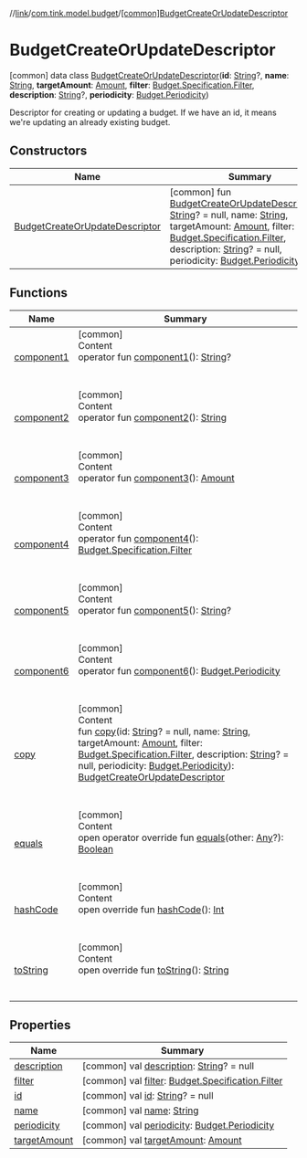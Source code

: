 //[link](../../index.md)/[com.tink.model.budget](../index.md)/[[common]BudgetCreateOrUpdateDescriptor](index.md)



# BudgetCreateOrUpdateDescriptor  
 [common] data class [BudgetCreateOrUpdateDescriptor](index.md)(**id**: [String](https://kotlinlang.org/api/latest/jvm/stdlib/kotlin/-string/index.html)?, **name**: [String](https://kotlinlang.org/api/latest/jvm/stdlib/kotlin/-string/index.html), **targetAmount**: [Amount](../../com.tink.model.misc/[common]-amount/index.md), **filter**: [Budget.Specification.Filter](../[common]-budget/-specification/-filter/index.md), **description**: [String](https://kotlinlang.org/api/latest/jvm/stdlib/kotlin/-string/index.html)?, **periodicity**: [Budget.Periodicity](../[common]-budget/-periodicity/index.md))

Descriptor for creating or updating a budget. If we have an id, it means we're updating an already existing budget.

   


## Constructors  
  
|  Name|  Summary| 
|---|---|
| <a name="com.tink.model.budget/BudgetCreateOrUpdateDescriptor/BudgetCreateOrUpdateDescriptor/#kotlin.String?#kotlin.String#com.tink.model.misc.Amount#com.tink.model.budget.Budget.Specification.Filter#kotlin.String?#com.tink.model.budget.Budget.Periodicity/PointingToDeclaration/"></a>[BudgetCreateOrUpdateDescriptor](-budget-create-or-update-descriptor.md)| <a name="com.tink.model.budget/BudgetCreateOrUpdateDescriptor/BudgetCreateOrUpdateDescriptor/#kotlin.String?#kotlin.String#com.tink.model.misc.Amount#com.tink.model.budget.Budget.Specification.Filter#kotlin.String?#com.tink.model.budget.Budget.Periodicity/PointingToDeclaration/"></a> [common] fun [BudgetCreateOrUpdateDescriptor](-budget-create-or-update-descriptor.md)(id: [String](https://kotlinlang.org/api/latest/jvm/stdlib/kotlin/-string/index.html)? = null, name: [String](https://kotlinlang.org/api/latest/jvm/stdlib/kotlin/-string/index.html), targetAmount: [Amount](../../com.tink.model.misc/[common]-amount/index.md), filter: [Budget.Specification.Filter](../[common]-budget/-specification/-filter/index.md), description: [String](https://kotlinlang.org/api/latest/jvm/stdlib/kotlin/-string/index.html)? = null, periodicity: [Budget.Periodicity](../[common]-budget/-periodicity/index.md))   <br>


## Functions  
  
|  Name|  Summary| 
|---|---|
| <a name="com.tink.model.budget/BudgetCreateOrUpdateDescriptor/component1/#/PointingToDeclaration/"></a>[component1](component1.md)| <a name="com.tink.model.budget/BudgetCreateOrUpdateDescriptor/component1/#/PointingToDeclaration/"></a>[common]  <br>Content  <br>operator fun [component1](component1.md)(): [String](https://kotlinlang.org/api/latest/jvm/stdlib/kotlin/-string/index.html)?  <br><br><br>
| <a name="com.tink.model.budget/BudgetCreateOrUpdateDescriptor/component2/#/PointingToDeclaration/"></a>[component2](component2.md)| <a name="com.tink.model.budget/BudgetCreateOrUpdateDescriptor/component2/#/PointingToDeclaration/"></a>[common]  <br>Content  <br>operator fun [component2](component2.md)(): [String](https://kotlinlang.org/api/latest/jvm/stdlib/kotlin/-string/index.html)  <br><br><br>
| <a name="com.tink.model.budget/BudgetCreateOrUpdateDescriptor/component3/#/PointingToDeclaration/"></a>[component3](component3.md)| <a name="com.tink.model.budget/BudgetCreateOrUpdateDescriptor/component3/#/PointingToDeclaration/"></a>[common]  <br>Content  <br>operator fun [component3](component3.md)(): [Amount](../../com.tink.model.misc/[common]-amount/index.md)  <br><br><br>
| <a name="com.tink.model.budget/BudgetCreateOrUpdateDescriptor/component4/#/PointingToDeclaration/"></a>[component4](component4.md)| <a name="com.tink.model.budget/BudgetCreateOrUpdateDescriptor/component4/#/PointingToDeclaration/"></a>[common]  <br>Content  <br>operator fun [component4](component4.md)(): [Budget.Specification.Filter](../[common]-budget/-specification/-filter/index.md)  <br><br><br>
| <a name="com.tink.model.budget/BudgetCreateOrUpdateDescriptor/component5/#/PointingToDeclaration/"></a>[component5](component5.md)| <a name="com.tink.model.budget/BudgetCreateOrUpdateDescriptor/component5/#/PointingToDeclaration/"></a>[common]  <br>Content  <br>operator fun [component5](component5.md)(): [String](https://kotlinlang.org/api/latest/jvm/stdlib/kotlin/-string/index.html)?  <br><br><br>
| <a name="com.tink.model.budget/BudgetCreateOrUpdateDescriptor/component6/#/PointingToDeclaration/"></a>[component6](component6.md)| <a name="com.tink.model.budget/BudgetCreateOrUpdateDescriptor/component6/#/PointingToDeclaration/"></a>[common]  <br>Content  <br>operator fun [component6](component6.md)(): [Budget.Periodicity](../[common]-budget/-periodicity/index.md)  <br><br><br>
| <a name="com.tink.model.budget/BudgetCreateOrUpdateDescriptor/copy/#kotlin.String?#kotlin.String#com.tink.model.misc.Amount#com.tink.model.budget.Budget.Specification.Filter#kotlin.String?#com.tink.model.budget.Budget.Periodicity/PointingToDeclaration/"></a>[copy](copy.md)| <a name="com.tink.model.budget/BudgetCreateOrUpdateDescriptor/copy/#kotlin.String?#kotlin.String#com.tink.model.misc.Amount#com.tink.model.budget.Budget.Specification.Filter#kotlin.String?#com.tink.model.budget.Budget.Periodicity/PointingToDeclaration/"></a>[common]  <br>Content  <br>fun [copy](copy.md)(id: [String](https://kotlinlang.org/api/latest/jvm/stdlib/kotlin/-string/index.html)? = null, name: [String](https://kotlinlang.org/api/latest/jvm/stdlib/kotlin/-string/index.html), targetAmount: [Amount](../../com.tink.model.misc/[common]-amount/index.md), filter: [Budget.Specification.Filter](../[common]-budget/-specification/-filter/index.md), description: [String](https://kotlinlang.org/api/latest/jvm/stdlib/kotlin/-string/index.html)? = null, periodicity: [Budget.Periodicity](../[common]-budget/-periodicity/index.md)): [BudgetCreateOrUpdateDescriptor](index.md)  <br><br><br>
| <a name="kotlin/Any/equals/#kotlin.Any?/PointingToDeclaration/"></a>[equals](../../com.tink.service.user/[common]-user-profile-service-impl/index.md#%5Bkotlin%2FAny%2Fequals%2F%23kotlin.Any%3F%2FPointingToDeclaration%2F%5D%2FFunctions%2F1135467963)| <a name="kotlin/Any/equals/#kotlin.Any?/PointingToDeclaration/"></a>[common]  <br>Content  <br>open operator override fun [equals](../../com.tink.service.user/[common]-user-profile-service-impl/index.md#%5Bkotlin%2FAny%2Fequals%2F%23kotlin.Any%3F%2FPointingToDeclaration%2F%5D%2FFunctions%2F1135467963)(other: [Any](https://kotlinlang.org/api/latest/jvm/stdlib/kotlin/-any/index.html)?): [Boolean](https://kotlinlang.org/api/latest/jvm/stdlib/kotlin/-boolean/index.html)  <br><br><br>
| <a name="kotlin/Any/hashCode/#/PointingToDeclaration/"></a>[hashCode](../../com.tink.service.user/[common]-user-profile-service-impl/index.md#%5Bkotlin%2FAny%2FhashCode%2F%23%2FPointingToDeclaration%2F%5D%2FFunctions%2F1135467963)| <a name="kotlin/Any/hashCode/#/PointingToDeclaration/"></a>[common]  <br>Content  <br>open override fun [hashCode](../../com.tink.service.user/[common]-user-profile-service-impl/index.md#%5Bkotlin%2FAny%2FhashCode%2F%23%2FPointingToDeclaration%2F%5D%2FFunctions%2F1135467963)(): [Int](https://kotlinlang.org/api/latest/jvm/stdlib/kotlin/-int/index.html)  <br><br><br>
| <a name="kotlin/Any/toString/#/PointingToDeclaration/"></a>[toString](../../com.tink.service.user/[common]-user-profile-service-impl/index.md#%5Bkotlin%2FAny%2FtoString%2F%23%2FPointingToDeclaration%2F%5D%2FFunctions%2F1135467963)| <a name="kotlin/Any/toString/#/PointingToDeclaration/"></a>[common]  <br>Content  <br>open override fun [toString](../../com.tink.service.user/[common]-user-profile-service-impl/index.md#%5Bkotlin%2FAny%2FtoString%2F%23%2FPointingToDeclaration%2F%5D%2FFunctions%2F1135467963)(): [String](https://kotlinlang.org/api/latest/jvm/stdlib/kotlin/-string/index.html)  <br><br><br>


## Properties  
  
|  Name|  Summary| 
|---|---|
| <a name="com.tink.model.budget/BudgetCreateOrUpdateDescriptor/description/#/PointingToDeclaration/"></a>[description](description.md)| <a name="com.tink.model.budget/BudgetCreateOrUpdateDescriptor/description/#/PointingToDeclaration/"></a> [common] val [description](description.md): [String](https://kotlinlang.org/api/latest/jvm/stdlib/kotlin/-string/index.html)? = null   <br>
| <a name="com.tink.model.budget/BudgetCreateOrUpdateDescriptor/filter/#/PointingToDeclaration/"></a>[filter](filter.md)| <a name="com.tink.model.budget/BudgetCreateOrUpdateDescriptor/filter/#/PointingToDeclaration/"></a> [common] val [filter](filter.md): [Budget.Specification.Filter](../[common]-budget/-specification/-filter/index.md)   <br>
| <a name="com.tink.model.budget/BudgetCreateOrUpdateDescriptor/id/#/PointingToDeclaration/"></a>[id](id.md)| <a name="com.tink.model.budget/BudgetCreateOrUpdateDescriptor/id/#/PointingToDeclaration/"></a> [common] val [id](id.md): [String](https://kotlinlang.org/api/latest/jvm/stdlib/kotlin/-string/index.html)? = null   <br>
| <a name="com.tink.model.budget/BudgetCreateOrUpdateDescriptor/name/#/PointingToDeclaration/"></a>[name](name.md)| <a name="com.tink.model.budget/BudgetCreateOrUpdateDescriptor/name/#/PointingToDeclaration/"></a> [common] val [name](name.md): [String](https://kotlinlang.org/api/latest/jvm/stdlib/kotlin/-string/index.html)   <br>
| <a name="com.tink.model.budget/BudgetCreateOrUpdateDescriptor/periodicity/#/PointingToDeclaration/"></a>[periodicity](periodicity.md)| <a name="com.tink.model.budget/BudgetCreateOrUpdateDescriptor/periodicity/#/PointingToDeclaration/"></a> [common] val [periodicity](periodicity.md): [Budget.Periodicity](../[common]-budget/-periodicity/index.md)   <br>
| <a name="com.tink.model.budget/BudgetCreateOrUpdateDescriptor/targetAmount/#/PointingToDeclaration/"></a>[targetAmount](target-amount.md)| <a name="com.tink.model.budget/BudgetCreateOrUpdateDescriptor/targetAmount/#/PointingToDeclaration/"></a> [common] val [targetAmount](target-amount.md): [Amount](../../com.tink.model.misc/[common]-amount/index.md)   <br>


